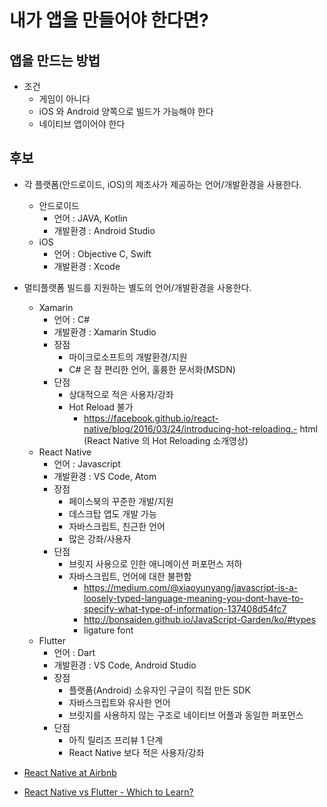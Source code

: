 # 내가 앱을 만들어야 한다면?

## 앱을 만드는 방법

- 조건
  - 게임이 아니다
  - iOS 와 Android 양쪽으로 빌드가 가능해야 한다
  - 네이티브 앱이어야 한다

## 후보

- 각 플랫폼(안드로이드, iOS)의 제조사가 제공하는 언어/개발환경을 사용한다.
  - 안드로이드
    - 언어 : JAVA, Kotlin
    - 개발환경 : Android Studio
  - iOS
    - 언어 : Objective C, Swift
    - 개발환경 : Xcode
- 멀티플랫폼 빌드를 지원하는 별도의 언어/개발환경을 사용한다.

  - Xamarin
    - 언어 : C#
    - 개발환경 : Xamarin Studio
    - 장점
      - 마이크로소프트의 개발환경/지원
      - C# 은 참 편리한 언어, 훌륭한 문서화(MSDN)
    - 단점
      - 상대적으로 적은 사용자/강좌
      - Hot Reload 불가
        - https://facebook.github.io/react-native/blog/2016/03/24/introducing-hot-reloading.- html (React Native 의 Hot Reloading 소개영상)
  - React Native
    - 언어 : Javascript
    - 개발환경 : VS Code, Atom
    - 장점
      - 페이스북의 꾸준한 개발/지원
      - 데스크탑 앱도 개발 가능
      - 자바스크립트, 친근한 언어
      - 많은 강좌/사용자
    - 단점
      - 브릿지 사용으로 인한 애니메이션 퍼포먼스 저하
      - 자바스크립트, 언어에 대한 불편함
        - https://medium.com/@xiaoyunyang/javascript-is-a-loosely-typed-language-meaning-you-dont-have-to-specify-what-type-of-information-137408d54fc7
        - http://bonsaiden.github.io/JavaScript-Garden/ko/#types
        - ligature font
  - Flutter
    - 언어 : Dart
    - 개발환경 : VS Code, Android Studio
    - 장점
      - 플랫폼(Android) 소유자인 구글이 직접 만든 SDK
      - 자바스크립트와 유사한 언어
      - 브릿지를 사용하지 않는 구조로 네이티브 어플과 동일한 퍼포먼스
    - 단점
      - 아직 릴리즈 프리뷰 1 단계
      - React Native 보다 적은 사용자/강좌

- [React Native at Airbnb](https://medium.com/airbnb-engineering/react-native-at-airbnb-f95aa460be1c)

- [React Native vs Flutter - Which to Learn?](https://www.youtube.com/watch?v=tSyXb0sHBoE)
